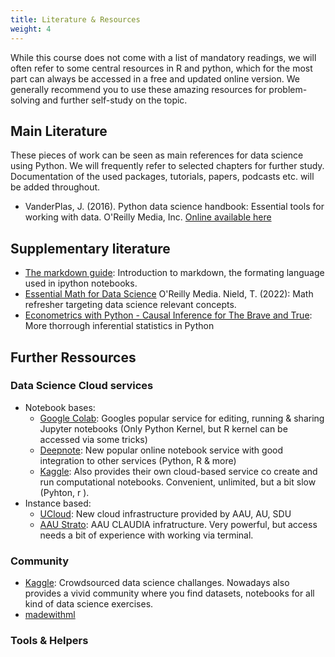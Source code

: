 ```yaml
---
title: Literature & Resources
weight: 4
---
```


While this course does not come with a list of mandatory readings, we will often refer to some central resources in R and python, which for the most part can always be accessed in a free and updated online version.  We generally recommend you to use these amazing resources for problem-solving and further self-study on the topic.

## Main Literature

These pieces of work can be seen as main references for data science using  Python. We will frequently refer to selected chapters for further study. Documentation of the used packages, tutorials, papers, podcasts etc. will be added throughout. 

* VanderPlas, J. (2016). Python data science handbook: Essential tools for working with data. O'Reilly Media, Inc. [Online available here](https://jakevdp.github.io/PythonDataScienceHandbook/index.html)


## Supplementary literature

* [The markdown guide](https://www.markdownguide.org/): Introduction to markdown, the formating language used in ipython notebooks.
* [Essential Math for Data Science](https://www.oreilly.com/library/view/essential-math-for/9781098102920/) O'Reilly Media. Nield, T. (2022): Math refresher targeting data science relevant concepts.
* [Econometrics with Python - Causal Inference for The Brave and True](https://matheusfacure.github.io/python-causality-handbook/landing-page.html): More thorrough inferential statistics in Python


## Further Ressources

### Data Science Cloud services 

* Notebook bases:
   * [Google Colab](https://colab.research.google.com): Googles popular service for editing, running & sharing Jupyter notebooks (Only Python Kernel, but R kernel can be accessed via some tricks)
   * [Deepnote](https://deepnote.com): New popular online notebook service with good integration to other services (Python, R & more)
   * [Kaggle](https://www.kaggle.com/): Also provides their own cloud-based service co create and run computational notebooks. Convenient, unlimited, but a bit slow (Pyhton, r ).
* Instance based:
   * [UCloud](https://cloud.sdu.dk): New cloud infrastructure provided by AAU, AU, SDU
   * [AAU Strato](https://strato.claaudia.aau.dk/): AAU CLAUDIA infratructure. Very powerful, but access needs a bit of experience with working via terminal.

### Community

* [Kaggle](https://www.kaggle.com/): Crowdsourced data science challanges. Nowadays also provides a vivid community where you find datasets, notebooks for all kind of data science exercises. 
* [madewithml](https://madewithml.com/)

### Tools & Helpers
